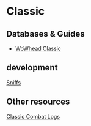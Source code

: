 # Classic

## Databases & Guides

* [WoWhead Classic](https://classic.wowhead.com/)

## development

[Sniffs](https://github.com/WowSniffParses)

## Other resources

[Classic Combat Logs](https://classic.warcraftlogs.com/)

